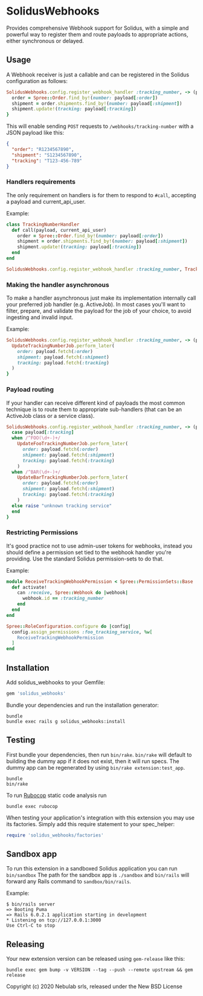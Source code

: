 SolidusWebhooks
===============

Provides comprehensive Webhook support for Solidus, with a simple and powerful way to register them and route payloads to appropriate actions, either synchronous or delayed.

Usage
-----

A Webhook receiver is just a callable and can be registered in the Solidus configuration as follows:

```ruby
SolidusWebhooks.config.register_webhook_handler :tracking_number, -> (payload, current_api_user) {
  order = Spree::Order.find_by!(number: payload[:order])
  shipment = order.shipments.find_by!(number: payload[:shipment])
  shipment.update!(tracking: payload[:tracking])
}
```

This will enable sending `POST` requests to `/webhooks/tracking-number` with a JSON payload like this:

```json
{
  "order": "R1234567890",
  "shipment": "S1234567890",
  "tracking": "T123-456-789"
}
```

### Handlers requirements

The only requirement on handlers is for them to respond to `#call`, accepting a
payload and current_api_user.

Example:

```ruby
class TrackingNumberHandler
  def call(payload, current_api_user)
    order = Spree::Order.find_by!(number: payload[:order])
    shipment = order.shipments.find_by!(number: payload[:shipment])
    shipment.update!(tracking: payload[:tracking])
  end
end

SolidusWebhooks.config.register_webhook_handler :tracking_number, TrackingNumberHandler
```


### Making the handler asynchronous

To make a handler asynchronous just make its implementation internally call your preferred job handler (e.g. ActiveJob). In most cases you'll want to filter, prepare, and validate the payload for the job of your choice, to avoid ingesting and invalid input.

Example:

```ruby
SolidusWebhooks.config.register_webhook_handler :tracking_number, -> (payload, current_api_user) {
  UpdateTrackingNumberJob.perform_later(
    order: payload.fetch(:order)
    shipment: payload.fetch(:shipment)
    tracking: payload.fetch(:tracking)
  )
}
```


### Payload routing

If your handler can receive different kind of payloads the most common technique is to route them to appropriate sub-handlers (that can be an ActiveJob class or a service class).

```ruby
SolidusWebhooks.config.register_webhook_handler :tracking_number, -> (payload, current_api_user) {
  case payload[:tracking]
  when /^FOO(\d+-)+/
    UpdateFooTrackingNumberJob.perform_later(
      order: payload.fetch(:order)
      shipment: payload.fetch(:shipment)
      tracking: payload.fetch(:tracking)
    )
  when /^BAR(\d+-)+/
    UpdateBarTrackingNumberJob.perform_later(
      order: payload.fetch(:order)
      shipment: payload.fetch(:shipment)
      tracking: payload.fetch(:tracking)
    )
  else raise "unknown tracking service"
  end
}
```

### Restricting Permissions

It's good practice not to use admin-user tokens for webhooks, instead you should define a permission set tied to the webhook handler you're providing. Use the standard Solidus permission-sets to do that.

Example:

```ruby
module ReceiveTrackingWebhookPermission < Spree::PermissionSets::Base
  def activate!
    can :receive, Spree::Webhook do |webhook|
      webhook.id == :tracking_number
    end
  end
end

Spree::RoleConfiguration.configure do |config|
  config.assign_permissions :foo_tracking_service, %w[
    ReceiveTrackingWebhookPermission
  ]
end
```

Installation
------------

Add solidus_webhooks to your Gemfile:

```ruby
gem 'solidus_webhooks'
```

Bundle your dependencies and run the installation generator:

```shell
bundle
bundle exec rails g solidus_webhooks:install
```

Testing
-------

First bundle your dependencies, then run `bin/rake`. `bin/rake` will default to building the dummy app if it does not exist, then it will run specs. The dummy app can be regenerated by using `bin/rake extension:test_app`.

```shell
bundle
bin/rake
```

To run [Rubocop](https://github.com/bbatsov/rubocop) static code analysis run

```shell
bundle exec rubocop
```

When testing your application's integration with this extension you may use its factories.
Simply add this require statement to your spec_helper:

```ruby
require 'solidus_webhooks/factories'
```

Sandbox app
-----------

To run this extension in a sandboxed Solidus application you can run `bin/sandbox`
The path for the sandbox app is `./sandbox` and `bin/rails` will forward any Rails command
to `sandbox/bin/rails`.

Example:

```shell
$ bin/rails server
=> Booting Puma
=> Rails 6.0.2.1 application starting in development
* Listening on tcp://127.0.0.1:3000
Use Ctrl-C to stop
```

Releasing
---------

Your new extension version can be released using `gem-release` like this:

```shell
bundle exec gem bump -v VERSION --tag --push --remote upstream && gem release
```

Copyright (c) 2020 Nebulab srls, released under the New BSD License
